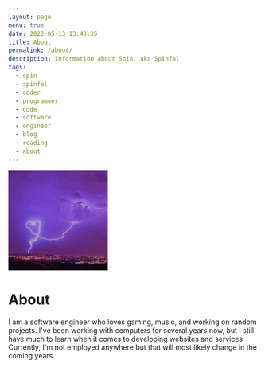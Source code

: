 ```yaml
---
layout: page
menu: true
date: 2022-05-13 13:43:35
title: About
permalink: /about/
description: Information about Spin, aka Spinfal
tags:
  - spin
  - spinfal
  - coder
  - programmer
  - code
  - software
  - engineer
  - blog
  - reading
  - about
---
```

<img class="img-rounded" src="/assets/img/uploads/spin.jpg" alt="Dominic Segura" width="200">

# About

I am a software engineer who loves gaming, music, and working on random projects. I've been working with computers for several years now, but I still have much to learn when it comes to developing websites and services. Currently, I'm not employed anywhere but that will most likely change in the coming years.